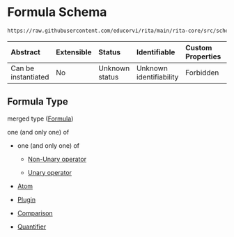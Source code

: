 # Formula Schema

```txt
https://raw.githubusercontent.com/educorvi/rita/main/rita-core/src/schema/formula.json
```



| Abstract            | Extensible | Status         | Identifiable            | Custom Properties | Additional Properties | Access Restrictions | Defined In                                                           |
| :------------------ | :--------- | :------------- | :---------------------- | :---------------- | :-------------------- | :------------------ | :------------------------------------------------------------------- |
| Can be instantiated | No         | Unknown status | Unknown identifiability | Forbidden         | Allowed               | none                | [formula.json](../../src/schema/formula.json "open original schema") |

## Formula Type

merged type ([Formula](formula.md))

one (and only one) of

*   one (and only one) of

    *   [Non-Unary operator](operator-oneof-non-unary-operator.md "check type definition")

    *   [Unary operator](operator-oneof-unary-operator.md "check type definition")

*   [Atom](atom.md "check type definition")

*   [Plugin](plugin.md "check type definition")

*   [Comparison](comparison.md "check type definition")

*   [Quantifier](quantifier.md "check type definition")
